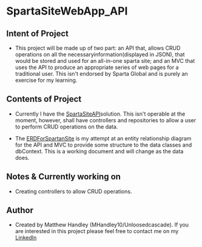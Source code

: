 # SpartaSiteWebApp_API

## Intent of Project

-  This project will be made up of two part: an API that, allows CRUD operations on all the necessaryinformation(displayed in JSON), that would be stored and used for an all-in-one sparta site; and an MVC that uses the API to produce an appropriate series of web pages for a traditional user. This isn't endorsed by Sparta Global and is purely an exercise for my learning.

## Contents of Project

- Currently I have the [SpartaSiteAPI](https://github.com/MHandley10/SpartaSiteWebApp_API/tree/main/SpartaSiteAPI)solution. This isn't operable at the moment, however, shall have controllers and repositories to allow a user to perform CRUD operations on the data.

- The [ERDForSpartanSite](https://github.com/MHandley10/SpartaSiteWebApp_API/blob/main/ERDForSpartanSite.uxf) is my attempt at an entity relationship diagram for the API and MVC to provide some structure to the data classes and dbContext. This is a working document and will change as the data does.

## Notes & Currently working on

- Creating controllers to allow CRUD operations.

## Author

- Created by Matthew Handley (MHandley10/Unloosedcascade). If you are interested in this project please feel free to contact me on my [LinkedIn](https://www.linkedin.com/in/matthew-handley12)